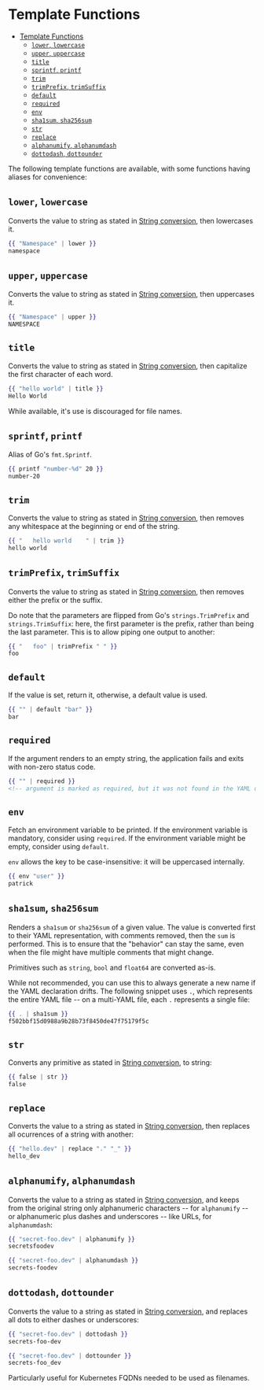 # Template Functions

- [Template Functions](#template-functions)
  - [`lower`, `lowercase`](#lower-lowercase)
  - [`upper`, `uppercase`](#upper-uppercase)
  - [`title`](#title)
  - [`sprintf`, `printf`](#sprintf-printf)
  - [`trim`](#trim)
  - [`trimPrefix`, `trimSuffix`](#trimprefix-trimsuffix)
  - [`default`](#default)
  - [`required`](#required)
  - [`env`](#env)
  - [`sha1sum`, `sha256sum`](#sha1sum-sha256sum)
  - [`str`](#str)
  - [`replace`](#replace)
  - [`alphanumify`, `alphanumdash`](#alphanumify-alphanumdash)
  - [`dottodash`, `dottounder`](#dottodash-dottounder)

The following template functions are available, with some functions having aliases for convenience:

## `lower`, `lowercase`

Converts the value to string as stated in [String conversion](docs/faq.md#string-conversion), then lowercases it.

```handlebars
{{ "Namespace" | lower }}
namespace
```

## `upper`, `uppercase`

Converts the value to string as stated in [String conversion](docs/faq.md#string-conversion), then uppercases it.

```handlebars
{{ "Namespace" | upper }}
NAMESPACE
```

## `title`

Converts the value to string as stated in [String conversion](docs/faq.md#string-conversion), then capitalize the first character of each word.

```handlebars
{{ "hello world" | title }}
Hello World
```

While available, it's use is discouraged for file names.

## `sprintf`, `printf`

Alias of Go's `fmt.Sprintf`.

```handlebars
{{ printf "number-%d" 20 }}
number-20
```

## `trim`

Converts the value to string as stated in [String conversion](docs/faq.md#string-conversion), then removes any whitespace at the beginning or end of the string.

```handlebars
{{ "   hello world    " | trim }}
hello world
```

## `trimPrefix`, `trimSuffix`

Converts the value to string as stated in [String conversion](docs/faq.md#string-conversion), then removes either the prefix or the suffix.

Do note that the parameters are flipped from Go's `strings.TrimPrefix` and `strings.TrimSuffix`: here, the first parameter is the prefix, rather than being the last parameter. This is to allow piping one output to another:

```handlebars
{{ "   foo" | trimPrefix " " }}
foo
```

## `default`

If the value is set, return it, otherwise, a default value is used.

```handlebars
{{ "" | default "bar" }}
bar
```

## `required`

If the argument renders to an empty string, the application fails and exits with non-zero status code.

```handlebars
{{ "" | required }}
<!-- argument is marked as required, but it was not found in the YAML data -->
```

## `env`

Fetch an environment variable to be printed. If the environment variable is mandatory, consider using `required`. If the environment variable might be empty, consider using `default`.

`env` allows the key to be case-insensitive: it will be uppercased internally.

```handlebars
{{ env "user" }}
patrick
```

## `sha1sum`, `sha256sum`

Renders a `sha1sum` or `sha256sum` of a given value. The value is converted first to their YAML representation, with comments removed, then the `sum` is performed. This is to ensure that the "behavior" can stay the same, even when the file might have multiple comments that might change.

Primitives such as `string`, `bool` and `float64` are converted as-is.

While not recommended, you can use this to always generate a new name if the YAML declaration drifts. The following snippet uses `.`, which represents the entire YAML file -- on a multi-YAML file, each `.` represents a single file:

```handlebars
{{ . | sha1sum }}
f502bbf15d0988a9b28b73f8450de47f75179f5c
```

## `str`

Converts any primitive as stated in [String conversion](docs/faq.md#string-conversion), to string:

```handlebars
{{ false | str }}
false
```

## `replace`

Converts the value to a string as stated in [String conversion](docs/faq.md#string-conversion), then replaces all ocurrences of a string with another:

```handlebars
{{ "hello.dev" | replace "." "_" }}
hello_dev
```

## `alphanumify`, `alphanumdash`

Converts the value to a string as stated in [String conversion](docs/faq.md#string-conversion), and keeps from the original string only alphanumeric characters -- for `alphanumify` -- or alphanumeric plus dashes and underscores -- like URLs, for `alphanumdash`:

```handlebars
{{ "secret-foo.dev" | alphanumify }}
secretsfoodev
```

```handlebars
{{ "secret-foo.dev" | alphanumdash }}
secrets-foodev
```

## `dottodash`, `dottounder`

Converts the value to a string as stated in [String conversion](docs/faq.md#string-conversion), and replaces all dots to either dashes or underscores:

```handlebars
{{ "secret-foo.dev" | dottodash }}
secrets-foo-dev
```

```handlebars
{{ "secret-foo.dev" | dottounder }}
secrets-foo_dev
```

Particularly useful for Kubernetes FQDNs needed to be used as filenames.
